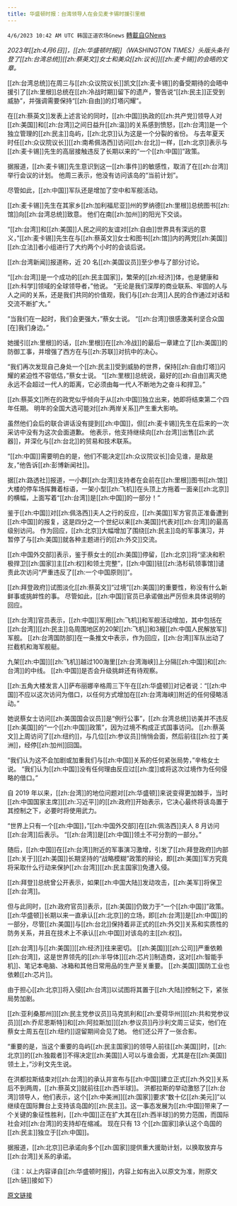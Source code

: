 ```yaml
---
title: 华盛顿时报：台湾领导人在会见麦卡锡时援引里根
---
```

`4/6/2023 10:42 AM UTC 韩国正道农场Gnews` [轉載自GNews](https://gnews.org/articles/1075811)

*2023年[[zh:4月6日]]，[[zh:华盛顿时报]]（WASHINGTON TIMES）头版头条刊登了[[zh:台湾总统]][[zh:蔡英文]]女士和美众[[zh:议长]][[zh:麦卡锡]]的会晤的文章。*

[[zh:台湾总统]]在周三与[[zh:众议院议长]]凯文[[zh:麦卡锡]]的备受期待的会晤中援引了[[zh:里根]]总统在[[zh:冷战时期]]留下的遗产，警告说“[[zh:民主]]正受到威胁”，并强调需要保持“[[zh:自由]]的灯塔闪耀”。

在[[zh:蔡英文]]发表上述言论的同时，[[zh:中国]]执政的[[zh:共产党]]领导人对[[zh:美国]]和[[zh:台湾]]之间日益升[[zh:温]]的关系感到愤怒，[[zh:台湾]]是一个独立管理的[[zh:民主]]岛屿，[[zh:北京]]认为这是一个分裂的省份。 与去年夏天时任[[zh:众议院议长]][[zh:南希佩洛西]]访问[[zh:台北]]一样，[[zh:北京]]表示与[[zh:麦卡锡]]先生的高层接触违反了长期以来的“一个[[zh:中国]]”政策。

据报道，[[zh:麦卡锡]]先生意识到这一[[zh:事件]]的敏感性，取消了在[[zh:台湾]]举行会议的计划。 他周三表示，他没有访问该岛的“当前计划”。

尽管如此，[[zh:中国]]军队还是增加了空中和军舰活动。

[[zh:麦卡锡]]先生在其家乡[[zh:加利福尼亚]]州的罗纳德[[zh:里根]]总统图书[[zh:馆]]向[[zh:台湾总统]]致意。 他们在南[[zh:加州]]的阳光下交谈。

“[[zh:台湾]]和[[zh:美国]]人民之间的友谊对[[zh:自由]]世界具有深远的意义，”[[zh:麦卡锡]]先生在与[[zh:蔡英文]]女士和图书[[zh:馆]]内的两党[[zh:美国]][[zh:立法]]者小组进行了大约两个小时的会谈后说。

[[zh:台湾新闻]]报道称，近 20 名[[zh:美国议员]]至少参与了部分讨论。

“[[zh:台湾]]是一个成功的[[zh:民主国家]]，繁荣的[[zh:经济]]体，也是健康和[[zh:科学]]领域的全球领导者，”他说。 “无论是我们深厚的商业联系、牢固的人与人之间的关系，还是我们共同的价值观，我们与[[zh:台湾]]人民的合作通过对话和交流不断扩大。”

“当我们在一起时，我们会更强大，”蔡女士说。 “[[zh:台湾]]很感激美利坚合众国\[在\]我们身边。”

她援引[[zh:里根]]的话，[[zh:里根]]在[[zh:冷战]]的最后一章建立了[[zh:美国]]的防御工事，并增强了西方在与[[zh:苏联]]对抗中的决心。

“我们再次发现自己身处一个[[zh:民主]]受到威胁的世界，保持[[zh:自由灯塔]]闪耀的紧迫性不容低估，”蔡女士说。 “[[zh:里根]]总统说，最好的[[zh:自由]]离灭绝永远不会超过一代人的距离，它必须由每一代人不断地为之奋斗和捍卫。”

[[zh:蔡英文]]所在的政党似乎倾向于从[[zh:中国]]独立出来，她即将结束第二个四年任期。 明年的全国大选可能对[[zh:两岸关系]]产生重大影响。

虽然他们会后的联合讲话没有提到[[zh:中国]]，但[[zh:麦卡锡]]先生在后来的一次采访中没有为这次会面道歉。 他表示，他支持继续向[[zh:台湾]]出售[[zh:武器]]，并深化与[[zh:台北]]的贸易和技术联系。

“[[zh:中国]]需要明白的是，他们不能决定[[zh:众议院议长]]会见谁，是敌是友，”他告诉[[zh:彭博新闻社]]。

据[[zh:路透社]]报道，一小群[[zh:台湾]]支持者在会前在[[zh:里根]]图书[[zh:馆]]大楼的停车场挥舞着标语，一架小型[[zh:飞机]]在头顶上方拖着一面亲[[zh:北京]]的横幅，上面写着“[[zh:台湾]]是[[zh:中国]]的一部分！”

鉴于[[zh:中国]]对[[zh:佩洛西]]夫人之行的反应，[[zh:美国]]军方官员正准备遭到[[zh:中国]]的报复，这是四分之一个世纪以来[[zh:美国]]代表对[[zh:台湾]]的最高级别访问。 作为回应，[[zh:北京]]大幅增加了围绕[[zh:民主]]岛的军事演习，并暂停了与[[zh:美国]]就各种主题进行的[[zh:外交]]交流。

[[zh:中国外交部]]表示，鉴于蔡女士的[[zh:美国]]停留，[[zh:北京]]将“坚决和积极捍卫[[zh:国家]]主[[zh:权]]和领土完整”，[[zh:中国]]驻[[zh:洛杉矶领事馆]]谴责此次访问“严重违反了[[zh:一个中国原则]]”。

[[zh:拜登政府]]试图淡化[[zh:蔡英文]]“过境”[[zh:美国]]的重要性，称没有什么新鲜事或挑衅性的事。 尽管如此，[[zh:中国]]官员已承诺做出严厉但未具体说明的回应。

[[zh:台湾]]官员表示，[[zh:中国]]军用[[zh:飞机]]和军舰活动增加，其中包括在[[zh:台湾]][[zh:民主]]岛周围地区的20架[[zh:飞机]]和3艘[[zh:中国人民解放军]]军舰。 [[zh:台湾国防部]]在一条推文中表示，作为回应，[[zh:台湾]]军队出动了拦截机和海军舰艇。

九架[[zh:中国]][[zh:飞机]]越过100海里[[zh:台湾海峡]]上分隔[[zh:中国]]和[[zh:台湾]]的中线。 [[zh:中国]]是否会升级挑衅还有待观察。

[[zh:五角大楼发言人]]萨布丽娜辛格周三下午在[[zh:华盛顿]]对记者说：“[[zh:中国]]不应以这次访问为借口，以任何方式增加在[[zh:台湾海峡]]附近的任何侵略活动。”

她说蔡女士访问[[zh:美国国会议员]]是“例行公事”，[[zh:台湾总统]]访美并不违反[[zh:美国]]的“一个[[zh:中国]]政策”，因为过境不构成正式国事访问。 [[zh:蔡英文]]上周访问了[[zh:纽约]]，与几位[[zh:参议员]]悄悄会面，然后前往[[zh:拉丁美洲]]，经停[[zh:加州]]回国。

“我们认为这不会加剧或加重我们与[[zh:中国]]关系的任何紧张局势，”辛格女士说。 “我们认为[[zh:中国]]没有任何理由反应过[[zh:度]]或将这次过境作为任何侵略的借口。”

自 2019 年以来，[[zh:台湾]]的地位问题对[[zh:华盛顿]]来说变得更加棘手，当时[[zh:中国国家主席]][[zh:习近平]]的[[zh:政府]]开始表示，它决心最终将该岛置于其控制之下，必要时将使用武力。

“世界上只有一个[[zh:中国]]，”[[zh:中国外交部]]在[[zh:佩洛西]]夫人 8 月访问[[zh:台湾]]后表示。 “[[zh:台湾]]是[[zh:中国]]领土不可分割的一部分。”

随后，[[zh:中国]]在[[zh:台湾]]附近的军事演习激增，引发了[[zh:拜登政府]]内部[[zh:关于]][[zh:美国]]长期坚持的“战略模糊”政策的辩论，即[[zh:美国]]军方究竟将采取什么行动来保护[[zh:台湾]][[zh:民主国家]]免遭入侵。

[[zh:拜登]]总统曾公开表示，如果[[zh:中国大陆]]发动攻击，[[zh:美军]]将保卫[[zh:台湾]]。

但与此同时，[[zh:政府官员]]表示，[[zh:美国]]仍致力于“一个[[zh:中国]]”政策。 [[zh:华盛顿]]长期以来一直承认[[zh:北京]]的立场，即[[zh:台湾]]是[[zh:中国]]的一部分，尽管[[zh:美国]]与[[zh:台北]]保持着非正式的[[zh:外交]]关系和实质性的防务关系，并且在技术上不承认[[zh:中国]]对该岛的主[[zh:权]]。

[[zh:台湾]]与[[zh:美国]][[zh:经济]]往来密切。 [[zh:美国]][[zh:公司]]严重依赖[[zh:台湾]]，这是世界领先的[[zh:半导体]][[zh:芯片]]制造商，这对[[zh:智能手机]]、笔记本电脑、冰箱和其他日常用品的生产至关重要。 [[zh:美国]]国防工业也依赖[[zh:芯片]]。

由于担心[[zh:北京]]将入侵[[zh:台湾]]以试图将其置于[[zh:大陆]]控制之下，紧张局势加剧。

[[zh:亚利桑那州]][[zh:民主党参议员]]马克凯利和[[zh:爱荷华州]][[zh:共和党参议员]][[zh:乔尼恩斯特]]和[[zh:阿拉斯加]][[zh:参议员]]丹沙利文周三证实，他们在蔡女士周五在[[zh:纽约]]逗留期间会见了她。 他们还公开了一张合影。

“重要的是，当这个重要的岛屿[[zh:民主国家]]的领导人前往[[zh:美国]]时，[[zh:北京]]的[[zh:独裁者]]不得决定[[zh:美国]]人可以与谁会面，尤其是在[[zh:美国]]领土上，”沙利文先生说。

在洪都拉斯结束对[[zh:台湾]]的承认并宣布与[[zh:中国]]建立正式[[zh:外交]]关系后不到两周，[[zh:蔡英文]]就前往[[zh:西半球]]。 洪都拉斯的举动激怒了[[zh:台湾]]领导人，他们表示，这个[[zh:中美洲]][[zh:国家]]要求“数十亿[[zh:美元]]”以继续在国际舞台上支持该岛国的[[zh:民主]]。这一事态发展为[[zh:中国]]带来了一个关键的象征性胜利，[[zh:中国]]正在扩大其在[[zh:西半球]]的势力范围，而国际社会对[[zh:台湾]]的支持却在缩减。 现在只有 13 个[[zh:国家]]承认这个岛国的[[zh:民主]]独立于[[zh:中国]]。

据报道，[[zh:北京]]已承诺向多个[[zh:国家]]提供重大援助计划，以换取放弃与[[zh:台湾]]关系的承诺。

（注：以上内容译自[[zh:华盛顿时报]]，内容上如有出入以原文为准，附原文[[zh:链]]接如下）

[原文链接](https://gnews.org)
